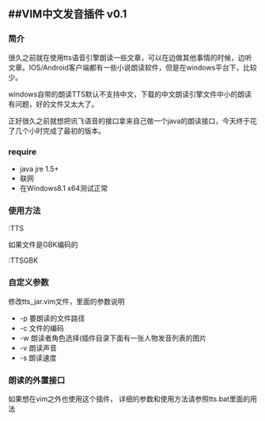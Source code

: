 ##VIM中文发音插件 v0.1
---

### 简介
很久之前就在使用tts语音引擎朗读一些文章，可以在边做其他事情的时候，边听文章。IOS/Android客户端都有一些小说朗读软件，但是在windows平台下，比较少。

windows自带的朗读TTS默认不支持中文，下载的中文朗读引擎文件中小的朗读有问题，好的文件又太大了。

正好很久之前就想把讯飞语音的接口拿来自己做一个java的朗读接口，今天终于花了几个小时完成了最初的版本。

### require
- java jre 1.5+
- 联网
- 在Windows8.1 x64测试正常

### 使用方法
:TTS

如果文件是GBK编码的

:TTSGBK

### 自定义参数
修改tts_jar.vim文件，里面的参数说明

- -p 要朗读的文件路径
- -c 文件的编码
- -w 朗读者角色选择(插件目录下面有一张人物发音列表的图片
- -v 朗读声音
- -s 朗读速度


### 朗读的外置接口
如果想在vim之外也使用这个插件，
详细的参数和使用方法请参照tts.bat里面的用法
